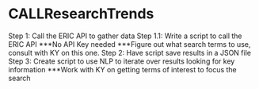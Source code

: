 # CALLResearchTrends

Step 1: Call the ERIC API to gather data
Step 1.1: Write a script to call the ERIC API
***No API Key needed
***Figure out what search terms to use, consult with KY on this one. 
Step 2: Have script save results in a JSON file
Step 3: Create script to use NLP to iterate over results looking for key information
***Work with KY on getting terms of interest to focus the search
